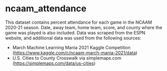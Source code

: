 # ncaam_attendance

This dataset contains percent attendance for each game in the NCAAM 2020-21 season. Date, away team, home team, score, and county where the game was played is also included. Data was scraped from the ESPN website, and additional data was used from the following sources:
* March Machine Learning Mania 2021 Kaggle Competition (https://www.kaggle.com/c/ncaam-march-mania-2021/data)
* U.S. Cities to County Crosswalk via simplemaps.com (https://simplemaps.com/data/us-cities)
